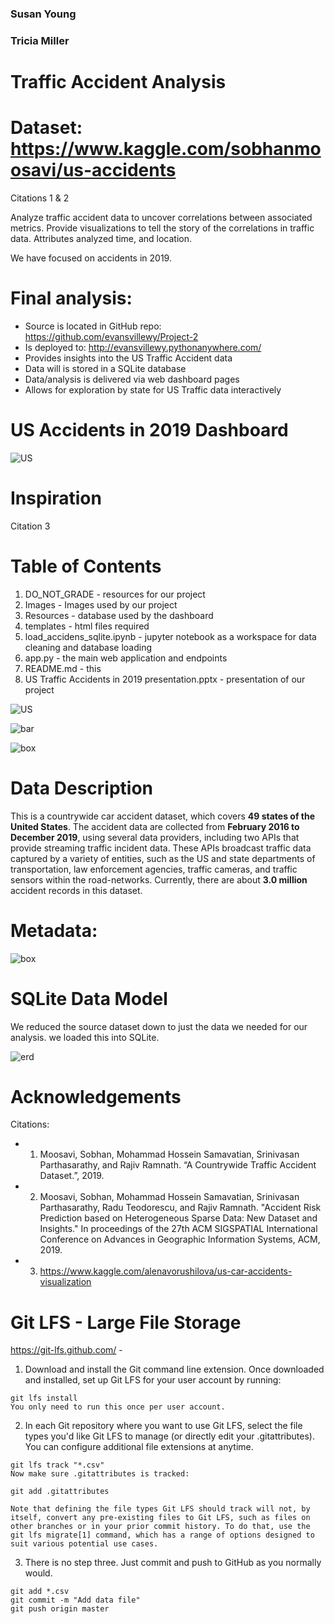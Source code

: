 ### Susan Young
### Tricia Miller

# Traffic Accident Analysis

# Dataset: https://www.kaggle.com/sobhanmoosavi/us-accidents
Citations 1 & 2

Analyze traffic accident data to uncover correlations between associated metrics. Provide visualizations to tell the story of the correlations in traffic data. Attributes analyzed time, and location.

We have focused on accidents in 2019.

# Final analysis:
 
  * Source is located in GitHub repo: https://github.com/evansvillewy/Project-2
  * Is deployed to: http://evansvillewy.pythonanywhere.com/ 
  * Provides insights into the US Traffic Accident data
  * Data will is stored in a SQLite database
  * Data/analysis is delivered via web dashboard pages
  * Allows for exploration by state for US Traffic data interactively

# US Accidents in 2019 Dashboard

![US](Images/dashboard.PNG)

# Inspiration
Citation 3

# Table of Contents

1. DO_NOT_GRADE - resources for our project
2. Images - Images used by our project
3. Resources - database used by the dashboard
4. templates - html files required
5. load_accidens_sqlite.ipynb - jupyter notebook as a workspace for data cleaning and database loading
6. app.py - the main web application and endpoints
7. README.md - this
8. US Traffic Accidents in 2019 presentation.pptx - presentation of our project

![US](Images/US.PNG)

![bar](Images/inspiration.PNG)

![box](Images/inspiration2.PNG)

# Data Description
This is a countrywide car accident dataset, which covers __49 states of the United States__. The accident data are collected from __February 2016 to December 2019__, using several data providers, including two APIs that provide streaming traffic incident data. These APIs broadcast traffic data captured by a variety of entities, such as the US and state departments of transportation, law enforcement agencies, traffic cameras, and traffic sensors within the road-networks. Currently, there are about __3.0 million__ accident records in this dataset. 

# Metadata:
![box](Images/metadata.PNG)

# SQLite Data Model

We reduced the source dataset down to just the data we needed for our analysis. we loaded this into SQLite.

![erd](Images/erd.png)

# Acknowledgements
Citations:
  * 1. Moosavi, Sobhan, Mohammad Hossein Samavatian, Srinivasan Parthasarathy, and Rajiv Ramnath. “A Countrywide Traffic Accident Dataset.”, 2019.
  * 2. Moosavi, Sobhan, Mohammad Hossein Samavatian, Srinivasan Parthasarathy, Radu Teodorescu, and Rajiv Ramnath. "Accident Risk Prediction based on Heterogeneous Sparse Data: New Dataset and Insights." In proceedings of the 27th ACM SIGSPATIAL International Conference on Advances in Geographic Information Systems, ACM, 2019.
  * 3. https://www.kaggle.com/alenavorushilova/us-car-accidents-visualization

  # Git LFS - Large File Storage

  https://git-lfs.github.com/ - 

  1. Download and install the Git command line extension. Once downloaded and installed, set up Git LFS for your user account by running:

    git lfs install
    You only need to run this once per user account.

  2. In each Git repository where you want to use Git LFS, select the file types you'd like Git LFS to manage (or directly edit your .gitattributes). You can configure additional file extensions at anytime.

    git lfs track "*.csv"
    Now make sure .gitattributes is tracked:

    git add .gitattributes

    Note that defining the file types Git LFS should track will not, by itself, convert any pre-existing files to Git LFS, such as files on other branches or in your prior commit history. To do that, use the git lfs migrate[1] command, which has a range of options designed to suit various potential use cases.

  3. There is no step three. Just commit and push to GitHub as you normally would.

    git add *.csv
    git commit -m "Add data file"
    git push origin master